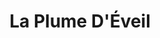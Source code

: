 ---
title: "La Plume D'Éveil"
description: "Vivre. Restaurer. Grandir. Découvrez le destiné vous avec Vicky via la numérologie, explorez le bien-être avec le Reiki, Access Bars & le massage métamorphique."

cta: 'Prendre Rendez-Vous'

heading1: Vivre. Restaurer. Grandir
subheading1: Laissé alleé vos soucis et inquiétudes,  invitez à chaque respiration,  l'harmonie et l'équilibre dans votre monde.
subheading2: Physique, émotionnel, spirituel - les êtres humains, adultes et enfants, sont des créatures entières, et la douleur ou le traumatisme dans un domaine affecte tous les autres. Trouvez la relaxation, la stabilité émotionnelle et la tranquillité d'esprit grâce au travail énergétique et au massage. Éloignez-vous du stress de la vie, décompressez et trouvez une nouvelle perspective positive sur votre vie. 

about_heading: Ma mission au cours de cette vie…
about_bio: "Avez-vous déjà eu l'impression d'avoir «tout sous contrôle»? Et puis de façon inattendue, tout à coup vous êtes de retour à la case départ, de retour à la planche à dessin. Comme si vous suiviez le chemin que nous appelons la vie, qui ne semble finalement pas être ce que vous avez aspiré ou projeté pour vous-même.<br><br>Il est arrivé un moment dans ma vie où j'étais au plus bas, quelque chose a changé, cela m'a poussé à forger une connexion sincère et intime avec mon esprit intérieur; pour renouer plus profondément avec mon âme. Tout a commencé un après-midi après le thé avec un ami, cette conversation m'a ensuite conduit à des recherches sur la guérison naturelle, le yoga, la méditation et tout ce qui est lié à la guérison et à l'orientation spirituelles. Puis une chose a conduit à la suivante; c'était une lumière ou un signe qui me guidait. J'ai ressenti cette envie et cette poussée d'aller de l'avant et d'explorer le monde magnifique de la guérison énergétique. J'ai commencé par des séances de Reiki avec des cours de méditation et de yoga, cette nouvelle façon d'être, a complètement changé mon état d'esprit et ma vision de la vie. J'ai commencé à me sentir différente, connecté à la nature et à un véritable désir profond d'être un avec la réalité. J'ai trouvé la guérison au niveau émotionnel, physique et spirituel. J'ai enfin compris pourquoi j'étais ici et quelle était ma vocation et ma mission durant cette vie. J'ai continué à poursuivre ma formation Reiki ainsi que d'autres travaux énergétiques et de numérologie. Aujourd'hui, je poursuis une nouvelle formation énergétique dans les thérapies esséniennes et égyptiennes.<br><br>Ma passion d'aider les autres est ce qui nourrit mon âme, mon désir de partager mon histoire et d'entendre la vôtre est ce qui libère mon esprit. Mon dévouement au travail énergétique est ce que mon esprit alimente.<br><br>Namaste<br><br>"

numerology_heading: La numérologie, notre code de vie…
numerology_desc: "Chaque être humain a un anniversaire et un nom qui nous permettent de comprendre qui et pourquoi nous sommes. Notre code de vie est le ticket pour réussir et être préparé pour les chapitres karmiques que nous avons peut-être apportés à cette vie à partir de vies antérieures.<br><br>Cela nous permet de répondre à des questions comme, pourquoi vivons-nous ce chemin, quelle est ma mission, pourquoi cette amitié ou cette relation ne fonctionne pas. Connaître ces réponses vous permettra d'attirer l'abondance, la joie et la prospérité dans votre univers. Ces sessions sont soit en personne, soit enregistrées et sont ciblées pour vous donner les outils dont vous avez besoin pour vous orienter dans la direction que vous avez choisie les yeux ouverts et anticiper la suite."

reiki_heading: Reiki, énergie universelle…
reiki_desc: "Que nous nous trouvions à de faibles niveaux d'énergie ou que nous recherchions une connexion spirituelle plus forte, le flux d'énergie universelle fournit au corps et à l'esprit une relaxation profonde qui permet au corps de guérir. Le Reiki crée un sentiment profond de bien-être vous permettant de vous ancrer et de vous centrer, vous accueillant pour vous connecter avec votre esprit et votre moi intérieur et reconnaître votre conscience. Invitez-vous à vous déconnecter de la vie éveillée en trouvant un moment pour élargir votre conscience, pour être reconnaissant et abandonner l'inquiétude et la colère, être doux et gentil avec vous-même. <br> <br> Mes séances durent environ une heure et demie , chaque session est unique car je suis guidé par mon intuition et mes guides spirituels sur ce dont votre âme a besoin."

massage_heading: Massage métamorphique, transformationnel…
massage_desc: "C'est aussi spécial et aussi transformationnel qu'une chenille en métamorphose pour devenir un papillon. Venez vous détendre dans une profonde relaxation après un bain chaud des pieds, alors que j'applique des huiles essentielles luxueuses produites localement avec des points de contact subtils sur les pieds, les mains et la tête pour activer certains points réflexes spinaux qui relient les souvenirs du moment de la préconception à la naissance, libérant les tensions et structures que vous portez avec vous dans votre vie de tous les jours. Ce travail énergétique peut vous ramener à vos racines.<br><br>Chaque session dure environ une heure et demie et constitue une expérience unique."

access_heading: Access Bars, changer des aspects de votre vie…
access_desc: "Il est facile de programmer votre esprit avec des schémas de pensée négatifs en raison d'une rencontre blessante ou de mots décourageants. Dans les séances d'Access Bar, nous nous concentrons sur la libération des blocages de pensée nocifs grâce à l'acupression du bout des doigts et sur 32 points de contact le long des méridiens de votre tête. Ces points contiennent les pensées, les idées, les croyances, les émotions et les considérations que vous avez stockées. Reprogrammez votre esprit pour être la personne que vous voulez être."

contact_heading: Rentrer en Contact
contact_desc: "Connectez-vous avec moi, partagez votre histoire avec moi ou planifiez une session."
---
